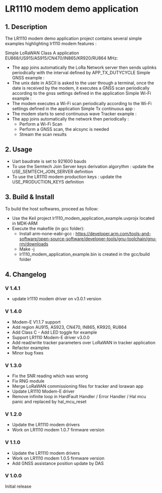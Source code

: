 # LR1110 modem demo application

## 1. Description

The LR1110 modem demo application project contains several simple examples highlighting lr1110 modem features :

Simple LoRaWAN Class A application EU868/US915/AS915/CN470/IN865/KR920/RU864 MHz:
-	The app joins automatically the LoRa Network server then sends uplinks periodically with the interval defined by APP_TX_DUTYCYCLE
Simple GNSS example :
-	The unix date in ASCII is asked to the user through a terminal, once the date is received by the modem, it executes a GNSS scan periodically according to the gnss settings defined in the application
Simple Wi-Fi example :
-	The modem executes a Wi-Fi scan periodically according to the Wi-Fi settings defined in the application
Simple Tx continuous app :
-	The modem starts to send continuous wave
Tracker example :
-	The app joins automatically the network then periodically :
	- Perform a Wi-Fi Scan
	- Perform a GNSS scan, the alcsync is needed
	- Stream the scan results

## 2. Usage
	
-	Uart baudrate is set to 921600 bauds
-	To use the Semtech Join Server keys derivation algorythm : update the USE_SEMTECH_JOIN_SERVER definition
-	To use the LR1110 modem production keys : update the USE_PRODUCTION_KEYS definition

## 3. Build & Install

To build the host softwares, proceed as follow:

-	Use the Keil project lr1110_modem_application_example.uvprojx located in MDK-ARM
-	Execute the makefile (in gcc folder):
	- Install arm-none-eabi-gcc : https://developer.arm.com/tools-and-software/open-source-software/developer-tools/gnu-toolchain/gnu-rm/downloads
	- Make -j
	- lr1110_modem_application_example.bin is created in the gcc/build folder

## 4. Changelog

### V 1.4.1 ###

-	update lr1110 modem driver on v3.0.1 version

### V 1.4.0 ###

-	Modem-E V1.1.7 support
-	Add region AU915, AS923, CN470, IN865, KR920, RU864
-	Add Class C - Add LED toggle for example
-	Support LR1110 Modem-E driver v3.0.0
-	Add read/write tracker parameters over LoRaWAN in tracker application
- 	Refactor examples
-	Minor bug fixes

### V 1.3.0 ###

-	Fix the SNR reading which was wrong
-	Fix RNG module
-	Merge LoRaWAN commissioning files for tracker and lorawan app
-	Update LR1110 Modem-E driver
-   Remove infinite loop in HardFault Handler / Error Handler / Hal mcu panic and replaced by hal_mcu_reset

### V 1.2.0 ###

-	Update the LR1110 modem drivers
-	Work on LR1110 modem 1.0.7 firmware version

### V 1.1.0 ###

-	Update the LR1110 modem drivers
-	Work on LR1110 modem 1.0.5 firmware version
-	Add GNSS assistance position update by DAS

### V 1.0.0 ###

Initial release